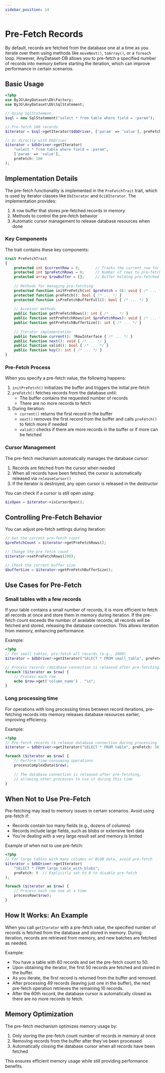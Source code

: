 ```yaml
---
sidebar_position: 14
---
```


# Pre-Fetch Records

By default, records are fetched from the database one at a time as you iterate over them using methods like
`moveNext()`,
`toArray()`, or a `foreach` loop. However, AnyDataset-DB allows you to pre-fetch a specified number of records into
memory
before starting the iteration, which can improve performance in certain scenarios.

## Basic Usage

```php
<?php
use ByJG\AnyDataset\Db\Factory;
use ByJG\AnyDataset\Db\SqlStatement;

// Using SqlStatement
$sql = new SqlStatement("select * from table where field = :param");

// Pre-fetch 100 records
$iterator = $sql->getIterator($dbDriver, ['param' => 'value'], preFetch: 100);

// Or directly with DbDriver
$iterator = $dbDriver->getIterator(
    "select * from table where field = :param", 
    ['param' => 'value'], 
    preFetch: 100
);
```

## Implementation Details

The pre-fetch functionality is implemented in the `PreFetchTrait` trait, which is used by iterator classes like
`DbIterator` and `Oci8Iterator`. The implementation provides:

1. A row buffer that stores pre-fetched records in memory
2. Methods to control the pre-fetch behavior
3. Automatic cursor management to release database resources when done

### Key Components

The trait contains these key components:

```php
trait PreFetchTrait
{
    protected int $currentRow = 0;       // Tracks the current row for iterator position
    protected int $preFetchRows = 0;     // Number of rows to pre-fetch
    protected array $rowBuffer = [];     // Buffer holding pre-fetched rows
    
    // Methods for managing pre-fetching
    protected function initPreFetch(int $preFetch = 0): void { /* ... */ }
    protected function preFetch(): bool { /* ... */ }
    protected function isPreFetchBufferFull(): bool { /* ... */ }
    
    // Accessor methods
    public function getPreFetchRows(): int { /* ... */ }
    public function setPreFetchRows(int $preFetchRows): void { /* ... */ }
    public function getPreFetchBufferSize(): int { /* ... */ }
    
    // Iterator implementation
    public function current(): ?RowInterface { /* ... */ }
    public function next(): void { /* ... */ }
    public function valid(): bool { /* ... */ }
    public function key(): int { /* ... */ }
}
```

### Pre-Fetch Process

When you specify a pre-fetch value, the following happens:

1. `initPreFetch()` initializes the buffer and triggers the initial pre-fetch
2. `preFetch()` fetches records from the database until:
   - The buffer contains the requested number of records
   - There are no more records to fetch
3. During iteration:
   - `current()` returns the first record in the buffer
   - `next()` removes the first record from the buffer and calls `preFetch()` to fetch more if needed
   - `valid()` checks if there are more records in the buffer or if more can be fetched

### Cursor Management

The pre-fetch mechanism automatically manages the database cursor:

1. Records are fetched from the cursor when needed
2. When all records have been fetched, the cursor is automatically released via `releaseCursor()`
3. If the iterator is destroyed, any open cursor is released in the destructor

You can check if a cursor is still open using:

```php
$isOpen = $iterator->isCursorOpen();
```

## Controlling Pre-Fetch Behavior

You can adjust pre-fetch settings during iteration:

```php
// Get the current pre-fetch count
$preFetchCount = $iterator->getPreFetchRows();

// Change the pre-fetch count
$iterator->setPreFetchRows(200);

// Check the current buffer size
$bufferSize = $iterator->getPreFetchBufferSize();
```

## Use Cases for Pre-Fetch

### Small tables with a few records

If your table contains a small number of records, it is more efficient to fetch all records at once
and store them in memory during iteration. If the pre-fetch count exceeds the number of available records,
all records will be fetched and stored, releasing the database connection.
This allows iteration from memory, enhancing performance.

Example:

```php
<?php
// For small tables, pre-fetch all records (e.g., 1000)
$iterator = $dbDriver->getIterator("SELECT * FROM small_table", preFetch: 1000);

// Process records (database connection is released after pre-fetching)
foreach ($iterator as $row) {
    // Process each row
    echo $row->get('column_name') . "\n";
}
```

### Long processing time

For operations with long processing times between record iterations, pre-fetching records into memory
releases database resources earlier, improving efficiency.

Example:

```php
<?php
// Pre-fetch records to release database connection during processing
$iterator = $dbDriver->getIterator("SELECT * FROM table", preFetch: 50);

foreach ($iterator as $row) {
    // Perform time-consuming operations
    processComplexData($row);
    
    // The database connection is released after pre-fetching,
    // allowing other processes to use it during this time
}
```

## When Not to Use Pre-Fetch

Pre-fetching may lead to memory issues in certain scenarios. Avoid using pre-fetch if:

* Records contain too many fields (e.g., dozens of columns)
* Records include large fields, such as blobs or extensive text data
* You're dealing with a very large result set and memory is limited

Example of when not to use pre-fetch:

```php
<?php
// For large tables with many columns or BLOB data, avoid pre-fetch
$iterator = $dbDriver->getIterator(
    "SELECT * FROM large_table_with_blobs", 
    preFetch: 0  // Explicitly set to 0 to disable pre-fetch
);

foreach ($iterator as $row) {
    // Process each row one at a time
    processRow($row);
}
```

## How It Works: An Example

When you call `getIterator` with a pre-fetch value, the specified number of records is fetched
from the database and stored in memory. During iteration, records are retrieved from memory,
and new batches are fetched as needed.

Example:

* You have a table with 60 records and set the pre-fetch count to 50.
* Upon obtaining the iterator, the first 50 records are fetched and stored in the buffer.
* As you iterate, the first record is returned from the buffer and removed.
* After processing 49 records (leaving just one in the buffer), the next pre-fetch operation retrieves the remaining 10
  records.
* After the 60th record, the database cursor is automatically closed as there are no more records to fetch.

## Memory Optimization

The pre-fetch mechanism optimizes memory usage by:

1. Only storing the pre-fetch count number of records in memory at once
2. Removing records from the buffer after they've been processed
3. Automatically closing the database cursor when all records have been fetched

This ensures efficient memory usage while still providing performance benefits.


